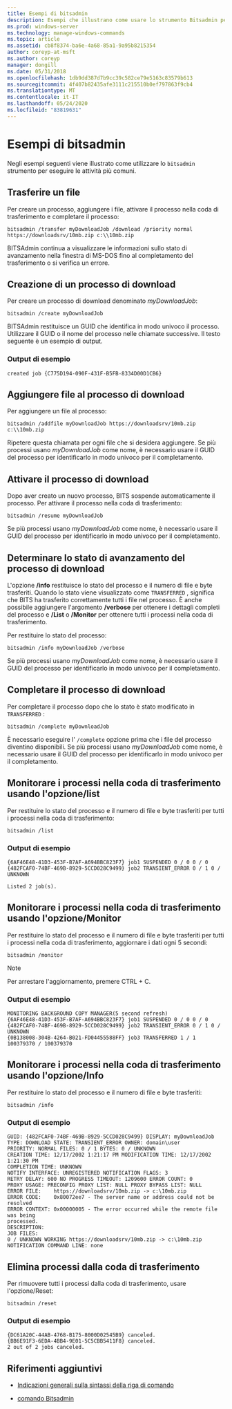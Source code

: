 ```yaml
---
title: Esempi di bitsadmin
description: Esempi che illustrano come usare lo strumento Bitsadmin per eseguire le attività più comuni.
ms.prod: windows-server
ms.technology: manage-windows-commands
ms.topic: article
ms.assetid: cb8f8374-ba6e-4a68-85a1-9a95b8215354
author: coreyp-at-msft
ms.author: coreyp
manager: dongill
ms.date: 05/31/2018
ms.openlocfilehash: 1db9dd387d7b9cc39c582ce79e5163c83579b613
ms.sourcegitcommit: 4f407b82435afe3111c215510b0ef797863f9cb4
ms.translationtype: MT
ms.contentlocale: it-IT
ms.lasthandoff: 05/24/2020
ms.locfileid: "83819631"
---
```

# <a name="bitsadmin-examples"></a>Esempi di bitsadmin

Negli esempi seguenti viene illustrato come utilizzare lo `bitsadmin` strumento per eseguire le attività più comuni.

## <a name="transfer-a-file"></a>Trasferire un file

Per creare un processo, aggiungere i file, attivare il processo nella coda di trasferimento e completare il processo:

`bitsadmin /transfer myDownloadJob /download /priority normal https://downloadsrv/10mb.zip c:\\10mb.zip`

BITSAdmin continua a visualizzare le informazioni sullo stato di avanzamento nella finestra di MS-DOS fino al completamento del trasferimento o si verifica un errore.

## <a name="create-a-download-job"></a>Creazione di un processo di download

Per creare un processo di download denominato *myDownloadJob*:

```
bitsadmin /create myDownloadJob
```

BITSAdmin restituisce un GUID che identifica in modo univoco il processo. Utilizzare il GUID o il nome del processo nelle chiamate successive. Il testo seguente è un esempio di output.

### <a name="sample-output"></a>Output di esempio

`created job {C775D194-090F-431F-B5FB-8334D00D1CB6}`

## <a name="add-files-to-the-download-job"></a>Aggiungere file al processo di download

Per aggiungere un file al processo:

```
bitsadmin /addfile myDownloadJob https://downloadsrv/10mb.zip c:\\10mb.zip
```

Ripetere questa chiamata per ogni file che si desidera aggiungere. Se più processi usano *myDownloadJob* come nome, è necessario usare il GUID del processo per identificarlo in modo univoco per il completamento.

## <a name="activate-the-download-job"></a>Attivare il processo di download

Dopo aver creato un nuovo processo, BITS sospende automaticamente il processo. Per attivare il processo nella coda di trasferimento:

```
bitsadmin /resume myDownloadJob
```

Se più processi usano *myDownloadJob* come nome, è necessario usare il GUID del processo per identificarlo in modo univoco per il completamento.

## <a name="determine-the-progress-of-the-download-job"></a>Determinare lo stato di avanzamento del processo di download

L'opzione **/info** restituisce lo stato del processo e il numero di file e byte trasferiti. Quando lo stato viene visualizzato come `TRANSFERRED` , significa che BITS ha trasferito correttamente tutti i file nel processo. È anche possibile aggiungere l'argomento **/verbose** per ottenere i dettagli completi del processo e **/List** o **/Monitor** per ottenere tutti i processi nella coda di trasferimento.

Per restituire lo stato del processo:

```
bitsadmin /info myDownloadJob /verbose
```

Se più processi usano *myDownloadJob* come nome, è necessario usare il GUID del processo per identificarlo in modo univoco per il completamento.

## <a name="complete-the-download-job"></a>Completare il processo di download

Per completare il processo dopo che lo stato è stato modificato in `TRANSFERRED` :

```
bitsadmin /complete myDownloadJob
```

È necessario eseguire l' `/complete` opzione prima che i file del processo diventino disponibili. Se più processi usano *myDownloadJob* come nome, è necessario usare il GUID del processo per identificarlo in modo univoco per il completamento.

## <a name="monitor-jobs-in-the-transfer-queue-using-the-list-switch"></a>Monitorare i processi nella coda di trasferimento usando l'opzione/list

Per restituire lo stato del processo e il numero di file e byte trasferiti per tutti i processi nella coda di trasferimento:

```
bitsadmin /list
```

### <a name="sample-output"></a>Output di esempio

```
{6AF46E48-41D3-453F-B7AF-A694BBC823F7} job1 SUSPENDED 0 / 0 0 / 0
{482FCAF0-74BF-469B-8929-5CCD028C9499} job2 TRANSIENT_ERROR 0 / 1 0 / UNKNOWN

Listed 2 job(s).
```

## <a name="monitor-jobs-in-the-transfer-queue-using-the-monitor-switch"></a>Monitorare i processi nella coda di trasferimento usando l'opzione/Monitor

Per restituire lo stato del processo e il numero di file e byte trasferiti per tutti i processi nella coda di trasferimento, aggiornare i dati ogni 5 secondi:

```
bitsadmin /monitor
```

> [!NOTE]
> Per arrestare l'aggiornamento, premere CTRL + C.

### <a name="sample-output"></a>Output di esempio

```
MONITORING BACKGROUND COPY MANAGER(5 second refresh)
{6AF46E48-41D3-453F-B7AF-A694BBC823F7} job1 SUSPENDED 0 / 0 0 / 0
{482FCAF0-74BF-469B-8929-5CCD028C9499} job2 TRANSIENT_ERROR 0 / 1 0 / UNKNOWN
{0B138008-304B-4264-B021-FD04455588FF} job3 TRANSFERRED 1 / 1 100379370 / 100379370
```

## <a name="monitor-jobs-in-the-transfer-queue-using-the-info-switch"></a>Monitorare i processi nella coda di trasferimento usando l'opzione/Info

Per restituire lo stato del processo e il numero di file e byte trasferiti:

```
bitsadmin /info
```

### <a name="sample-output"></a>Output di esempio

```
GUID: {482FCAF0-74BF-469B-8929-5CCD028C9499} DISPLAY: myDownloadJob
TYPE: DOWNLOAD STATE: TRANSIENT_ERROR OWNER: domain\user
PRIORITY: NORMAL FILES: 0 / 1 BYTES: 0 / UNKNOWN
CREATION TIME: 12/17/2002 1:21:17 PM MODIFICATION TIME: 12/17/2002 1:21:30 PM
COMPLETION TIME: UNKNOWN
NOTIFY INTERFACE: UNREGISTERED NOTIFICATION FLAGS: 3
RETRY DELAY: 600 NO PROGRESS TIMEOUT: 1209600 ERROR COUNT: 0
PROXY USAGE: PRECONFIG PROXY LIST: NULL PROXY BYPASS LIST: NULL
ERROR FILE:    https://downloadsrv/10mb.zip -> c:\10mb.zip
ERROR CODE:    0x80072ee7 - The server name or address could not be resolved
ERROR CONTEXT: 0x00000005 - The error occurred while the remote file was being
processed.
DESCRIPTION:
JOB FILES:
0 / UNKNOWN WORKING https://downloadsrv/10mb.zip -> c:\10mb.zip
NOTIFICATION COMMAND LINE: none
```

## <a name="delete-jobs-from-the-transfer-queue"></a>Elimina processi dalla coda di trasferimento

Per rimuovere tutti i processi dalla coda di trasferimento, usare l'opzione/Reset:

```
bitsadmin /reset
```

### <a name="sample-output"></a>Output di esempio

```
{DC61A20C-44AB-4768-B175-8000D02545B9} canceled.
{BB6E91F3-6EDA-4BB4-9E01-5C5CBB5411F8} canceled.
2 out of 2 jobs canceled.
```

## <a name="additional-references"></a>Riferimenti aggiuntivi

- [Indicazioni generali sulla sintassi della riga di comando](command-line-syntax-key.md)

- [comando Bitsadmin](bitsadmin.md)
